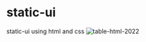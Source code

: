 # static-ui
static-ui using html and css
![table-html-2022](https://user-images.githubusercontent.com/98012257/150789367-a06218cb-5684-4e4a-bb64-05155f51feae.png)
